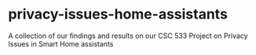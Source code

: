 # privacy-issues-home-assistants
A collection of our findings and results on our CSC 533 Project on Privacy Issues in Smart Home assistants
